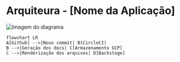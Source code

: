 # Arquiteura - [Nome da Aplicação]

![Imagem do diagrama](https://user-images.githubusercontent.com/97189917/154343587-23692064-8b42-41b7-9fd7-850bd6a4ad4f.png)


```mermaid
flowchart LR
A[Github] -->|Novo commit| B(CircleCI)
B -->|Geração dos docs| C[Armazenamento GCP]
C -->|Renderização dos arquivos| D[Backstage]
